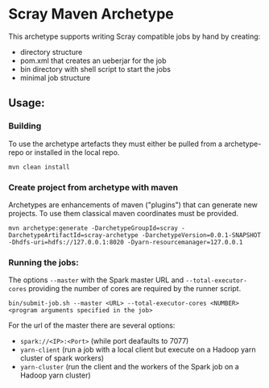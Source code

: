 # Scray Maven Archetype

This archetype supports writing Scray compatible jobs by hand by creating:
- directory structure
- pom.xml that creates an ueberjar for the job
- bin directory with shell script to start the jobs
- minimal job structure

## Usage:

### Building

To use the archetype artefacts they must either be pulled from a archetype-repo or installed in the local repo.

    mvn clean install

### Create project from archetype with maven
Archetypes are enhancements of maven ("plugins") that can generate new projects. To use them classical maven coordinates must be provided.

    mvn archetype:generate -DarchetypeGroupId=scray -DarchetypeArtifactId=scray-archetype -DarchetypeVersion=0.0.1-SNAPSHOT -Dhdfs-uri=hdfs://127.0.0.1:8020 -Dyarn-resourcemanager=127.0.0.1

### Running the jobs:

The options <code>--master</code> with the Spark master URL and <code>--total-executor-cores</code> providing the number of cores are required by the runner script.

    bin/submit-job.sh --master <URL> --total-executor-cores <NUMBER> <program arguments specified in the job>

For the url of the master there are several options:
- <code>spark://&lt;IP&gt;:&lt;Port&gt;</code> (while port deafaults to 7077)
- <code>yarn-client</code> (run a job with a local client but execute on a Hadoop yarn cluster of spark workers)
- <code>yarn-cluster</code> (run the client and the workers of the Spark job on a Hadoop yarn cluster)
